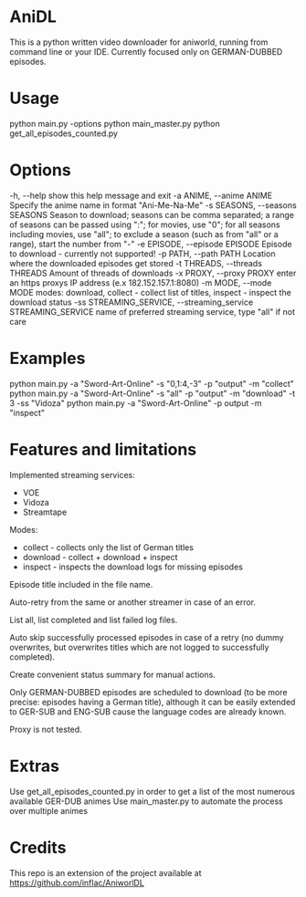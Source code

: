 # AniDL

This is a python written video downloader for aniworld, running from command line or your IDE.
Currently focused only on GERMAN-DUBBED episodes.

# Usage

python main.py -options 
python main_master.py
python get_all_episodes_counted.py

# Options

  -h, --help            show this help message and exit
  -a ANIME, --anime ANIME
                        Specify the anime name in format "Ani-Me-Na-Me"
  -s SEASONS, --seasons SEASONS
                        Season to download; seasons can be comma separated; a range of seasons can be passed using ":"; for movies, use "0"; for all seasons including movies, use "all"; to exclude a season (such as from "all" or a
                        range), start the number from "-"
  -e EPISODE, --episode EPISODE
                        Episode to download - currently not supported!
  -p PATH, --path PATH  Location where the downloaded episodes get stored
  -t THREADS, --threads THREADS
                        Amount of threads of downloads
  -x PROXY, --proxy PROXY
                        enter an https proxys IP address (e.x 182.152.157.1:8080)
  -m MODE, --mode MODE  modes: download, collect - collect list of titles, inspect - inspect the download status
  -ss STREAMING_SERVICE, --streaming_service STREAMING_SERVICE
                        name of preferred streaming service, type "all" if not care

# Examples

python main.py -a "Sword-Art-Online" -s "0,1:4,-3" -p "output" -m "collect"
python main.py -a "Sword-Art-Online" -s "all" -p "output" -m "download" -t 3 -ss "Vidoza"
python main.py -a "Sword-Art-Online" -p output -m "inspect"

# Features and limitations

Implemented streaming services:
* VOE
* Vidoza
* Streamtape

Modes:
* collect - collects only the list of German titles
* download - collect + download + inspect
* inspect - inspects the download logs for missing episodes

Episode title included in the file name.

Auto-retry from the same or another streamer in case of an error.

List all, list completed and list failed log files.

Auto skip successfully processed episodes in case of a retry (no dummy overwrites, but overwrites titles which are not logged to successfully completed).

Create convenient status summary for manual actions.

Only GERMAN-DUBBED episodes are scheduled to download (to be more precise: episodes having a German title), although it can be easily extended to GER-SUB and ENG-SUB cause the language codes are already known.

Proxy is not tested.

# Extras

Use get_all_episodes_counted.py in order to get a list of the most numerous available GER-DUB animes
Use main_master.py to automate the process over multiple animes

# Credits

This repo is an extension of the project available at https://github.com/inflac/AniworlDL
